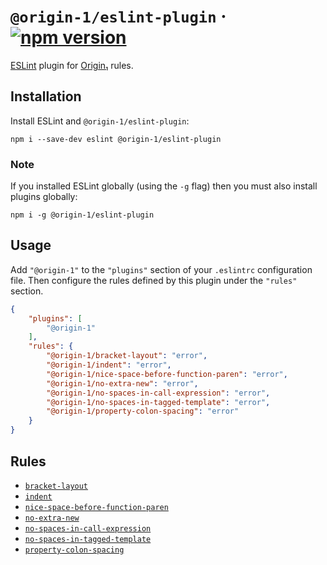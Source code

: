 # `@origin-1/eslint-plugin` · [![npm version][npm badge]][npm url]

[ESLint](https://eslint.org/) plugin for [Origin₁](https://github.com/origin-1) rules.

## Installation

Install ESLint and `@origin-1/eslint-plugin`:

```console
npm i --save-dev eslint @origin-1/eslint-plugin
```

### Note

If you installed ESLint globally (using the `-g` flag) then you must also install plugins globally:

```console
npm i -g @origin-1/eslint-plugin
```

## Usage

Add `"@origin-1"` to the `"plugins"` section of your `.eslintrc` configuration file.
Then configure the rules defined by this plugin under the `"rules"` section.

```json
{
    "plugins": [
        "@origin-1"
    ],
    "rules": {
        "@origin-1/bracket-layout": "error",
        "@origin-1/indent": "error",
        "@origin-1/nice-space-before-function-paren": "error",
        "@origin-1/no-extra-new": "error",
        "@origin-1/no-spaces-in-call-expression": "error",
        "@origin-1/no-spaces-in-tagged-template": "error",
        "@origin-1/property-colon-spacing": "error"
    }
}
```

## Rules

* [`bracket-layout`](rule-docs/bracket-layout.md)
* [`indent`](rule-docs/indent.md)
* [`nice-space-before-function-paren`](rule-docs/nice-space-before-function-paren.md)
* [`no-extra-new`](rule-docs/no-extra-new.md)
* [`no-spaces-in-call-expression`](rule-docs/no-spaces-in-call-expression.md)
* [`no-spaces-in-tagged-template`](rule-docs/no-spaces-in-tagged-template.md)
* [`property-colon-spacing`](rule-docs/property-colon-spacing.md)

[npm badge]: https://img.shields.io/npm/v/@origin-1%2Feslint-plugin?logo=npm
[npm url]: https://www.npmjs.com/package/@origin-1/eslint-plugin
